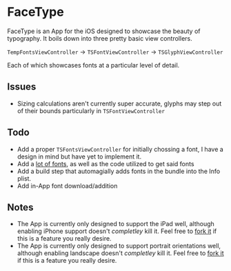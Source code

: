 # FaceType

FaceType is an App for the iOS designed to showcase the beauty of typography. It boils down into three pretty basic view controllers.

`TempFontsViewController` → `TSFontViewController` → `TSGlyphViewController`

Each of which showcases fonts at a particular level of detail.

## Issues

- Sizing calculations aren't currently super accurate, glyphs may step out of their bounds particularly in `TSFontViewController`

## Todo

- Add a proper `TSFontsViewController` for initially chossing a font, I have a design in mind but have yet to implement it.
- Add a [lot of fonts](dafont.com), as well as the code utilized to get said fonts
- Add a build step that automagially adds fonts in the bundle into  the Info plist.
- Add in-App font download/addition

## Notes

- The App is currently only designed to support the iPad well, although enabling iPhone support doesn't *completley* kill it. Feel free to [fork it](github.com/tijoinc/facetype) if this is a feature you really desire.
- The App is currently only designed to support portrait orientations well, although enabling landscape doesn't *completley* kill it. Feel free to [fork it](github.com/tijoinc/facetype) if this is a feature you really desire.